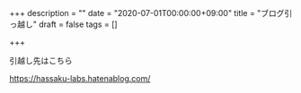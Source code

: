 +++
description = ""
date = "2020-07-01T00:00:00+09:00"
title = "ブログ引っ越し"
draft = false
tags = []

+++

引越し先はこちら

https://hassaku-labs.hatenablog.com/

